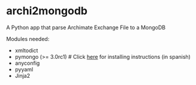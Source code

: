 # archi2mongodb
A Python app that parse Archimate Exchange File to a MongoDB

Modules needed:

 - xmltodict
 - pymongo (>= 3.0rc1) # Click [here][pymongo3] for installing instructions (in spanish)
 - anyconfig
 - pyyaml
 - Jinja2
 
 [pymongo3]:http://rafaaguilar.github.io/entradas/mongo-30-en-rhel-5/#instalando-pymongo-30rc1-python-driver-para-mongodb-30
 